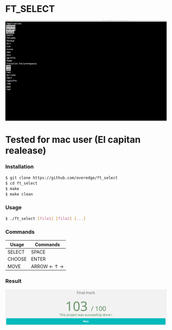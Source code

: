 # FT_SELECT
![Image of Screen](https://github.com/overedge/ft_select/blob/master/screen.png?raw=true)

# Tested for mac user (El capitan realease)

### Installation
```sh
$ git clone https://github.com/overedge/ft_select
$ cd ft_select
$ make
$ make clean
```
### Usage
```sh
$ ./ft_select [file1] [file2] [...]
```
### Commands
| Usage       | Commands |
| ------------- | ------------- |
| SELECT  | SPACE  |
| CHOOSE  | ENTER  |
| MOVE  | ARROW ← ↑ →  |

### Result
![Image of Result](https://github.com/overedge/ft_select/blob/master/result.png?raw=true)

